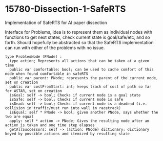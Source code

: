 # 15780-Dissection-1-SafeRTS
Implementation of SafeRTS for AI paper dissection


Interface for Problems, idea is to represent them as individual nodes with functions to get next states, check current state is goal/safe/etc, and so forth. Should hopefully be abstracted so that the SafeRTS implementation can run with either of the problems with no issue.
```
type ProblemNode (PNode) :
  type action; Represents all actions that can be taken at a given time
  public var comfortable: bool; can be used to cache comfort of this node when found comfortable in safeRTS
  public var parent: PNode; represents the parent of the current node, set on creation
  public var costFromStart: int; keeps track of cost of path so far for ASTAR, set on creation
  isGoal: self -> bool; Checks if current node is a goal state
  isSafe: self -> bool; Checks if current node is safe
  isDead: self -> bool; Checks if current node is a deadend (i.e. collision in traffic/must run into wall in racetrack)
  isEqual: self * PNode -> bool; given another PNode, says whether the two are equal
  apply: self * action -> PNode; Gives the resulting node after an action is taken and one time step elapses
  getAllSuccessors: self -> (action: PNode) dictionary; dictionary keyed by possible actions and itemized by resulting state
``` 
  
